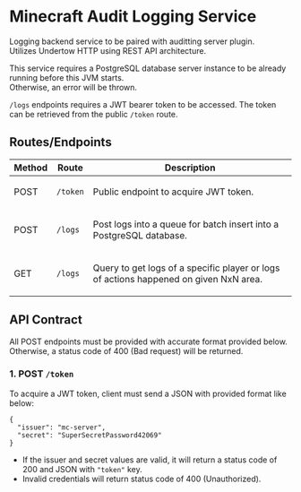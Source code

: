 # Minecraft Audit Logging Service
Logging backend service to be paired with auditting server plugin.<br>
Utilizes Undertow HTTP using REST API architecture. <br>

This service requires a PostgreSQL database server instance to be already running before this JVM starts. <br>
Otherwise, an error will be thrown.

`/logs` endpoints requires a JWT bearer token to be accessed. The token can be retrieved from the public `/token` route.
## Routes/Endpoints
| Method        | Route         | Description
| ------------- |:-------------:|:-------------:
| POST          | <p align="left">`/token`        | <p align="left">Public endpoint to acquire JWT token.
| POST          | <p align="left">`/logs`       | <p align="left">Post logs into a queue for batch insert into a PostgreSQL database.
| GET           | <p align="left">`/logs`     | <p align="left">Query to get logs of a specific player or logs of actions happened on given NxN area.

## API Contract
All POST endpoints must be provided with accurate format provided below. Otherwise, a status code of 400 (Bad request) will be returned.
### 1. POST `/token` <br>
To acquire a JWT token, client must send a JSON with provided format like below:
   ```
   {
     "issuer": "mc-server",
     "secret": "SuperSecretPassword42069"
   }
   ```
   * If the issuer and secret values are valid, it will return a status code of 200 and JSON with `"token"` key.
   * Invalid credentials will return status code of 400 (Unauthorized).
